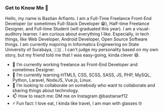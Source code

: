 ### Get to Know Me 👋

Hello, my name is Bastian Arfianto. I am a Full-Time Freelance Front-End Developer (or sometimes Full-Stack Developer 😁), Half-time Freelance Designer, and Full-time Student (will graduated this year). I am a visual-auditory learner. I am curious about everything I like. Especially, in tech things, like Web Developer, Android Developer, Open Source Software things. I am currently majoring in Informatics Engineering on State University of Surabaya, 🇮🇩 . I can't judge my personality based on my own story, but my friend told me that I was easy-going, kinda clever 😄.   

- 🔭 I’m currently working freelance as Front-End Developer and sometimes Designer.
- 🌱 I’m currently learning HTML5, CSS, SCSS, SASS, JS, PHP, MySQL, Python, Laravel, NodeJS, Vue.js, Linux.
- 👯 I’m looking to collaborate on somebody who want to collaborate and sharing things about technology.
- 📫 How to reach me: DM me on Instagram @bastianarf12
- ⚡ Fun fact: I love eat, I kinda like travel, I am man with glasses 🤓

